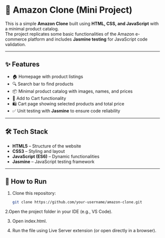 # 🛒 Amazon Clone (Mini Project)

This is a simple **Amazon Clone** built using **HTML, CSS, and JavaScript** with a minimal product catalog.  
The project replicates some basic functionalities of the Amazon e-commerce platform and includes **Jasmine testing** for JavaScript code validation.

---

## ✨ Features
- 🏠 Homepage with product listings
- 🔍 Search bar to find products
- 📦 Minimal product catalog with images, names, and prices
- 🛒 Add to Cart functionality
- 🛍️ Cart page showing selected products and total price
- ✅ Unit testing with **Jasmine** to ensure code reliability

---

## 🛠️ Tech Stack
- **HTML5** – Structure of the website  
- **CSS3** – Styling and layout  
- **JavaScript (ES6)** – Dynamic functionalities  
- **Jasmine** – JavaScript testing framework  

---

## 🚀 How to Run
1. Clone this repository:
   ```bash
   git clone https://github.com/your-username/amazon-clone.git
2.Open the project folder in your IDE (e.g., VS Code).

3. Open index.html.

4. Run the file using Live Server extension (or open directly in a browser).
